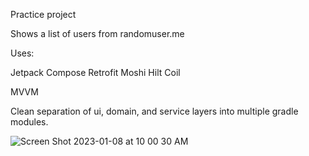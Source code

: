 Practice project

Shows a list of users from randomuser.me

Uses:

Jetpack Compose
Retrofit
Moshi
Hilt
Coil

MVVM

Clean separation of ui, domain, and service layers into multiple gradle modules.


![Screen Shot 2023-01-08 at 10 00 30 AM](https://user-images.githubusercontent.com/1808433/211203454-d967f92c-a2be-4d5f-ba55-51fa355234b2.png)
